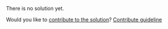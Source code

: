 
There is no solution yet.

Would you like to [contribute to the solution](https://github.com/BFEdev/BFE.dev-solutions/blob/main/quiz/typed-array-length_en.md)? [Contribute guideline](https://github.com/BFEdev/BFE.dev-solutions#how-to-contribute)
